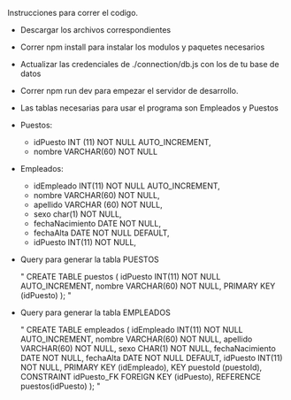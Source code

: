 Instrucciones para correr el codigo.

- Descargar los archivos correspondientes
- Correr npm install para instalar los modulos y paquetes necesarios
- Actualizar las credenciales de ./connection/db.js con los de tu base de datos
- Correr npm run dev para empezar el servidor de desarrollo.



- Las tablas necesarias para usar el programa son Empleados y Puestos
- Puestos: 
    - idPuesto INT (11) NOT NULL AUTO_INCREMENT,
    - nombre VARCHAR(60) NOT NULL
- Empleados:
    - idEmpleado INT(11) NOT NULL AUTO_INCREMENT,
    - nombre VARCHAR(60) NOT NULL,
    - apellido VARCHAR (60) NOT NULL,
    - sexo char(1) NOT NULL,
    - fechaNacimiento DATE NOT NULL,
    - fechaAlta DATE NOT NULL DEFAULT,
    - idPuesto INT(11) NOT NULL,

- Query para generar la tabla PUESTOS

    "
        CREATE TABLE puestos (
            idPuesto INT(11) NOT NULL AUTO_INCREMENT,
            nombre VARCHAR(60) NOT NULL,
            PRIMARY KEY (idPuesto)
            );
    "

- Query para generar la tabla EMPLEADOS

    "
        CREATE TABLE empleados (
            idEmpleado INT(11) NOT NULL AUTO_INCREMENT,
            nombre VARCHAR(60) NOT NULL,
            apellido VARCHAR(60) NOT NULL,
            sexo CHAR(1) NOT NULL,
            fechaNacimiento DATE NOT NULL,
            fechaAlta DATE NOT NULL DEFAULT,
            idPuesto INT(11) NOT NULL,
            PRIMARY KEY (idEmpleado),
            KEY puestoId (puestoId),
            CONSTRAINT idPuesto_FK
            FOREIGN KEY (idPuesto),
            REFERENCE puestos(idPuesto)
        );
    "